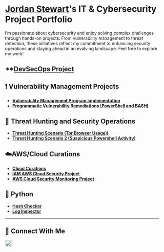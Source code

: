# <a href="https://www.linkedin.com/in/jordan-stewart-006379114/">Jordan Stewart</a>'s IT & Cybersecurity Project Portfolio 

I’m passionate about cybersecurity and enjoy solving complex challenges through hands-on projects. From vulnerability management to threat detection, these initiatives reflect my commitment to enhancing security operations and staying ahead in an evolving landscape. Feel free to explore my work!

## **[DevSecOps Project](https://github.com/jordanstewart-hub/DevSecOps)

## ❗ Vulnerability Management Projects

- **[Vulnerability Management Program Implementation](https://github.com/jordanstewart-hub/vulnerability-management)**
- **[Programmatic Vulnerability Remediations (PowerShell and BASH)](https://github.com/jordanstewart-hub/jordanstewart-hub/tree/main/STIGS)**

## 🚨 Threat Hunting and Security Operations

- **[Threat Hunting Scenario (Tor Browser Usage)](https://github.com/jordanstewart-hub/threat-hunting-scenario-TOR))** 
- **[Threat Hunting Scenario 2 (Suspicious Powershell Activity)](https://github.com/jordanstewart-hub/Suspicious-Powershell-Usage/blob/main/Threat_Report.md)**
## ☁️AWS/Cloud Curations 
- **[Cloud Curations](https://github.com/jordanstewart-hub/AWS)**
- **[IAM AWS Cloud Security Project](https://github.com/jordanstewart-hub/AWS/blob/main/IAM-AWS-Cloud-Security.md)**
- **[AWS Cloud Security Monitoring Project](https://github.com/jordanstewart-hub/AWS/blob/main/AWS-Security-Monitoring.md)** 
 ## 🐍 Python 
- **[Hash Checker](https://github.com/jordanstewart-hub/Hash-Checker)**
- **[Log Inspector](https://github.com/jordanstewart-hub/LogInspector/blob/main/README.md)**


<hr/>

## 🔗 Connect With Me


[<img align="left" alt="__https://www.linkedin.com/in/jordan-stewart-006379114/_________ | LinkedIn" width="22px" src="https://cdn.jsdelivr.net/npm/simple-icons@v3/icons/linkedin.svg" />][linkedin]

[twitter]: https://twitter.com/___________
[youtube]: https://www.youtube.com/c/___________
[instagram]: https://www.instagram.com/___________
[linkedin]: https://linkedin.com/in/_https://www.linkedin.com/in/jordan-stewart-006379114/__________

<!--
<img width="35" alt="image" src="https://github.com/user-attachments/assets/2f41c7cd-5ea8-4475-b451-a37161b6c3fb"> 
<img width="35" alt="image" src="https://github.com/user-attachments/assets/77649969-9910-4994-8b96-74a116cfb2a8">
